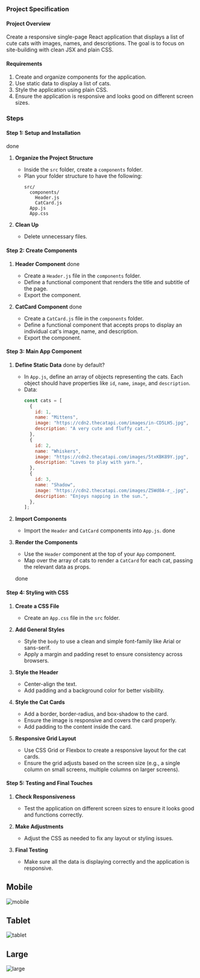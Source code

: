 ### Project Specification

#### Project Overview

Create a responsive single-page React application that displays a list of cute cats with images, names, and descriptions. The goal is to focus on site-building with clean JSX and plain CSS.

#### Requirements

1. Create and organize components for the application.
2. Use static data to display a list of cats.
3. Style the application using plain CSS.
4. Ensure the application is responsive and looks good on different screen sizes.

### Steps

#### Step 1: Setup and Installation

done

1. **Organize the Project Structure**

   - Inside the `src` folder, create a `components` folder.
   - Plan your folder structure to have the following:
     ```
     src/
       components/
         Header.js
         CatCard.js
       App.js
       App.css
     ```

2. **Clean Up**
   - Delete unnecessary files.

#### Step 2: Create Components

1. **Header Component**
   done

   - Create a `Header.js` file in the `components` folder.
   - Define a functional component that renders the title and subtitle of the page.
   - Export the component.

2. **CatCard Component**
   done
   - Create a `CatCard.js` file in the `components` folder.
   - Define a functional component that accepts props to display an individual cat's image, name, and description.
   - Export the component.

#### Step 3: Main App Component

1. **Define Static Data**
   done by default?

   - In `App.js`, define an array of objects representing the cats. Each object should have properties like `id`, `name`, `image`, and `description`.
   - Data:
     ```javascript
     const cats = [
       {
         id: 1,
         name: "Mittens",
         image: "https://cdn2.thecatapi.com/images/in-CD5LH5.jpg",
         description: "A very cute and fluffy cat.",
       },
       {
         id: 2,
         name: "Whiskers",
         image: "https://cdn2.thecatapi.com/images/5txKBK89Y.jpg",
         description: "Loves to play with yarn.",
       },
       {
         id: 3,
         name: "Shadow",
         image: "https://cdn2.thecatapi.com/images/Z5Wd0A-r_.jpg",
         description: "Enjoys napping in the sun.",
       },
     ];
     ```

2. **Import Components**

   - Import the `Header` and `CatCard` components into `App.js`.
     done

3. **Render the Components**

   - Use the `Header` component at the top of your `App` component.
   - Map over the array of cats to render a `CatCard` for each cat, passing the relevant data as props.

   done

#### Step 4: Styling with CSS

1. **Create a CSS File**

   - Create an `App.css` file in the `src` folder.

2. **Add General Styles**

   - Style the `body` to use a clean and simple font-family like Arial or sans-serif.
   - Apply a margin and padding reset to ensure consistency across browsers.

3. **Style the Header**

   - Center-align the text.
   - Add padding and a background color for better visibility.

4. **Style the Cat Cards**

   - Add a border, border-radius, and box-shadow to the card.
   - Ensure the image is responsive and covers the card properly.
   - Add padding to the content inside the card.

5. **Responsive Grid Layout**
   - Use CSS Grid or Flexbox to create a responsive layout for the cat cards.
   - Ensure the grid adjusts based on the screen size (e.g., a single column on small screens, multiple columns on larger screens).

#### Step 5: Testing and Final Touches

1. **Check Responsiveness**

   - Test the application on different screen sizes to ensure it looks good and functions correctly.

2. **Make Adjustments**

   - Adjust the CSS as needed to fix any layout or styling issues.

3. **Final Testing**
   - Make sure all the data is displaying correctly and the application is responsive.

## Mobile

![mobile](/sitebuild/mobile.png)

## Tablet

![tablet](/sitebuild/tablet.png)

## Large

![large](/sitebuild/large.png)
